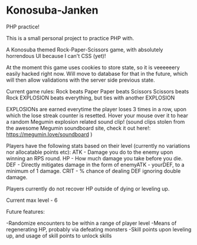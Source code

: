 # Konosuba-Janken
PHP practice!

This is a small personal project to practice PHP with.

A Konosuba themed Rock-Paper-Scissors game, with absolutely horrendous UI because I can't CSS (yet)!

At the moment this game uses cookies to store state, so it is veeeeeery easily hacked right now. 
Will move to database for that in the future, which will then allow validations with the server side previous state.

Current game rules:
Rock beats Paper
Paper beats Scissors
Scissors beats Rock
EXPLOSION beats everything, but ties with another EXPLOSION

EXPLOSIONs are earned everytime the player loses 3 times in a row, upon which the lose streak counter is resetted.
Hover your mouse over it to hear a random Megumin explosion related sound clip! 
(sound clips stolen from the awesome Megumin soundboard site, check it out here!: https://megumin.love/soundboard )

Players have the following stats based on their level (currently no variations nor allocatable points etc):
ATK - Damage you do to the enemy upon winning an RPS round.
HP - How much damage you take before you die.
DEF - Directly mitigates damage in the form of enemyATK - yourDEF, to a minimum of 1 damage. 
CRIT - % chance of dealing DEF ignoring double damage.

Players currently do not recover HP outside of dying or leveling up.

Current max level - 6

Future features:

-Randomize encounters to be within a range of player level
-Means of regenerating HP, probably via defeating monsters
-Skill points upon leveling up, and usage of skill points to unlock skills
